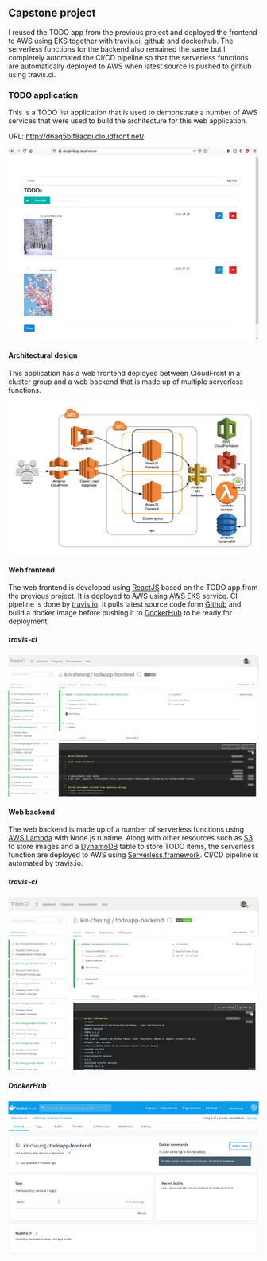 ## Capstone project 

I reused the TODO app from the previous project and deployed the frontend to AWS using EKS together with travis.ci, github and dockerhub. The serverless functions for the backend also remained the same but I completely automated the CI/CD pipeline so that the serverless functions are automatically deployed to AWS when latest source is pushed to github using travis.ci.

### TODO application

This is a TODO list application that is used to demonstrate a number of AWS services that were used to build the architecture for this web application.

URL: http://d6aq5bif8acpi.cloudfront.net/

![TODO app](images/todo-app.png)

#### Architectural design

This application has a web frontend deployed between CloudFront in a cluster group and a web backend that is made up of multiple serverless functions.

![todo-app-architecture-design](images/todo-app-architecture-design.png)

#### Web frontend

The web frontend is developed using [ReactJS](https://reactjs.org/) based on the TODO app from the previous project. It is deployed to AWS using [AWS EKS](https://aws.amazon.com/eks/) service. CI pipeline is done by [travis.io](https://travis-ci.org/). It pulls latest source code form [Github](https://github.com/) and build a docker image before pushing it to [DockerHub](https://hub.docker.com/) to be ready for deployment, 
 
##### travis-ci

![travis-ci](images/travis-ci.png)

#### Web backend

The web backend is made up of a number of serverless functions using [AWS Lambda](https://aws.amazon.com/lambda/) with Node.js runtime. Along with other resources such as [S3](https://aws.amazon.com/s3/) to store images and a [DynamoDB](https://aws.amazon.com/dynamodb/) table to store TODO items, the serverless function are deployed to AWS using [Serverless framework](https://www.serverless.com/). CI/CD pipeline is automated by travis.io.

##### travis-ci

![travis-ci](images/travis-ci-backend.png)

##### DockerHub
![docker-hub](images/docker-hub.png)
